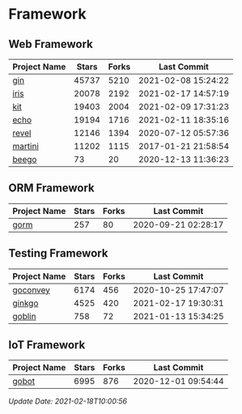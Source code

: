 # Framework

## Web Framework
| Project Name | Stars | Forks | Last Commit |
| ------------ | ----- | ----- | ----------- |
| [gin](https://github.com/gin-gonic/gin) | 45737 | 5210 | 2021-02-08 15:24:22 |
| [iris](https://github.com/kataras/iris) | 20078 | 2192 | 2021-02-17 14:57:19 |
| [kit](https://github.com/go-kit/kit) | 19403 | 2004 | 2021-02-09 17:31:23 |
| [echo](https://github.com/labstack/echo) | 19194 | 1716 | 2021-02-11 18:35:16 |
| [revel](https://github.com/revel/revel) | 12146 | 1394 | 2020-07-12 05:57:36 |
| [martini](https://github.com/go-martini/martini) | 11202 | 1115 | 2017-01-21 21:58:54 |
| [beego](https://github.com/astaxie/beego) | 73 | 20 | 2020-12-13 11:36:23 |

## ORM Framework
| Project Name | Stars | Forks | Last Commit |
| ------------ | ----- | ----- | ----------- |
| [gorm](https://github.com/jinzhu/gorm) | 257 | 80 | 2020-09-21 02:28:17 |

## Testing Framework
| Project Name | Stars | Forks | Last Commit |
| ------------ | ----- | ----- | ----------- |
| [goconvey](https://github.com/smartystreets/goconvey) | 6174 | 456 | 2020-10-25 17:47:07 |
| [ginkgo](https://github.com/onsi/ginkgo) | 4525 | 420 | 2021-02-17 19:30:31 |
| [goblin](https://github.com/franela/goblin) | 758 | 72 | 2021-01-13 15:34:25 |

## IoT Framework
| Project Name | Stars | Forks | Last Commit |
| ------------ | ----- | ----- | ----------- |
| [gobot](https://github.com/hybridgroup/gobot) | 6995 | 876 | 2020-12-01 09:54:44 |

*Update Date: 2021-02-18T10:00:56*